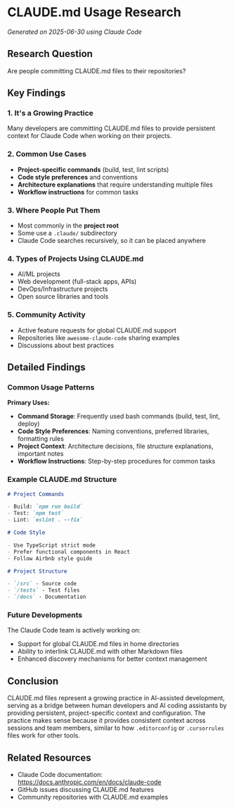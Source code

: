 # CLAUDE.md Usage Research

_Generated on 2025-06-30 using Claude Code_

## Research Question

Are people committing CLAUDE.md files to their repositories?

## Key Findings

### 1. It's a Growing Practice

Many developers are committing CLAUDE.md files to provide persistent context for Claude Code when
working on their projects.

### 2. Common Use Cases

- **Project-specific commands** (build, test, lint scripts)
- **Code style preferences** and conventions
- **Architecture explanations** that require understanding multiple files
- **Workflow instructions** for common tasks

### 3. Where People Put Them

- Most commonly in the **project root**
- Some use a `.claude/` subdirectory
- Claude Code searches recursively, so it can be placed anywhere

### 4. Types of Projects Using CLAUDE.md

- AI/ML projects
- Web development (full-stack apps, APIs)
- DevOps/Infrastructure projects
- Open source libraries and tools

### 5. Community Activity

- Active feature requests for global CLAUDE.md support
- Repositories like `awesome-claude-code` sharing examples
- Discussions about best practices

## Detailed Findings

### Common Usage Patterns

**Primary Uses:**

- **Command Storage**: Frequently used bash commands (build, test, lint, deploy)
- **Code Style Preferences**: Naming conventions, preferred libraries, formatting rules
- **Project Context**: Architecture decisions, file structure explanations, important notes
- **Workflow Instructions**: Step-by-step procedures for common tasks

### Example CLAUDE.md Structure

```markdown
# Project Commands

- Build: `npm run build`
- Test: `npm test`
- Lint: `eslint . --fix`

# Code Style

- Use TypeScript strict mode
- Prefer functional components in React
- Follow Airbnb style guide

# Project Structure

- `/src` - Source code
- `/tests` - Test files
- `/docs` - Documentation
```

### Future Developments

The Claude Code team is actively working on:

- Support for global CLAUDE.md files in home directories
- Ability to interlink CLAUDE.md with other Markdown files
- Enhanced discovery mechanisms for better context management

## Conclusion

CLAUDE.md files represent a growing practice in AI-assisted development, serving as a bridge between
human developers and AI coding assistants by providing persistent, project-specific context and
configuration. The practice makes sense because it provides consistent context across sessions and
team members, similar to how `.editorconfig` or `.cursorrules` files work for other tools.

## Related Resources

- Claude Code documentation: https://docs.anthropic.com/en/docs/claude-code
- GitHub issues discussing CLAUDE.md features
- Community repositories with CLAUDE.md examples
